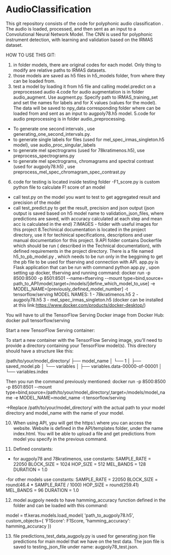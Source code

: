 # AudioClassification

This git repository consists of the code for polyphonic audio classification . The audio is loaded, processed, and then sent as an input to a  Convolutional Neural Network Model. The CNN is used for polyphonic instrument detection, with learning and validation based on the IRMAS dataset. 


HOW TO USE THIS GIT:

1. in folder models, there are original codes for each model. Only thing to modify are relative paths to IRMAS datasets.
2. those models are saved as h5 files in h5_models folder, from where they can be loaded from. 
3. test a model by loading it from h5 file and calling model.predict on a preprocessed audio
4.code for audio augmentation is in folder audio_augment. Use augment.py. Specify path to IRMAS_training_set and set the names for labels and for X values (values for the model). The data will be saved to npy_data corresponding folder where can be loaded from and sent as an input to augpoly78.h5 model.
5.code for audio preprocessing is in folder audio_preprocessing. 
 - To generate one second intervals , use generating_one_second_intervals.py. 
 - to generate single labels for files (used for mel_spec_irmas_singleton.h5 model), use audio_proc_singular_labels
 - to generate mel spectrograms  (used for 78kratimenos.h5), use preprocess_spectrograms.py
 - to generate mel spectrograms, chromagrams and spectral contrast (used for augpoly78.h5) , use preprocess_mel_spec_chromagram_spec_contrast.py
6. code for testing is located inside testing folder
-F1_score.py is custom python file to calculate F! score of an model
- call test.py on the model you want to test to get aggregated result and precision of the model
- call test_predict.py to get the result, precision and json output (json output is saved based on h5 model name to validation_json_files, where predictions are saved, with accuracy calculated at each step and mean acc is calculated in the end)
7.IMAGES - folder with useful images for this project
8.Techinical documentation is located in the project directory, use it for techinical specifications, descriptions and user manual documentation for this project.
9.API folder contains Dockerfile which should be run ( described in the Technical documentation), with defined requirements in the project directory. There is a file named h5_to_pb_model.py , which needs to be run only in the beggining to get the pb file to be used for tfserving and connection with API. app.py is Flask application that can be run with command python app.py , upon setting up docker, tfserving and running command: 
docker run -p 8500:8500 -p 8501:8501 --name=tfserving --mount type=bind,source= path_to_API\\model,target=/models/[define_which_model_to_use] -e MODEL_NAME=[previously_defined_model_number] -t tensorflow/serving
MODEL NAMES:
1 - 78kratimenos.h5
2 - augpoly78.h5
3 - mel_spec_irmas_singleton.h5
(docker can be installed at this link:https://www.docker.com/products/docker-desktop/)

You will have to ull the TensorFlow Serving Docker image from Docker Hub:
docker pull tensorflow/serving

Start a new TensorFlow Serving container:

To start a new container with the TensorFlow Serving image, you'll need to provide a directory containing your TensorFlow model(s). This directory should have a structure like this:

/path/to/your/model_directory/
├── model_name
│   └── 1
│       ├── saved_model.pb
│       └── variables
│           ├── variables.data-00000-of-00001
│           └── variables.index

Then you run the command previously mentioned:
docker run -p 8500:8500 -p 8501:8501 --mount type=bind,source=/path/to/your/model_directory/,target=/models/model_name -e MODEL_NAME=model_name -t tensorflow/serving

->Replace /path/to/your/model_directory/ with the actual path to your model directory and model_name with the name of your model.

10. When using API, ypu will get the https:\\ where you can access the website. Website is defined in the API/templates folder, under the name index.html. You will be able to upload a file and get predictions from model you specify in the previous command.

11. Defined constants:
- for augpoly78 and 78kratimenos, use constants:
SAMPLE_RATE = 22050
BLOCK_SIZE = 1024
HOP_SIZE = 512
MEL_BANDS = 128
DURATION = 1.0

-for other models use constants:
SAMPLE_RATE = 22050
BLOCK_SIZE = round(46.4 * SAMPLE_RATE / 1000)
HOP_SIZE = round(259.41)
MEL_BANDS = 96
DURATION = 1.0 

12. model augpoly needs to have hamming_accuracy function defined in the folder and can be loaded with this command:

model = tf.keras.models.load_model(
    'path_to_augpoly78.h5',
    custom_objects={
        'F1Score': F1Score,
        'hamming_accuracy': hamming_accuracy
    })

13. file predictions_test_data_augpoly.py is used for generating json file predictions for main model that we have on the test data. The json file is saved to testing_json_file under name: augpoly78_test.json.